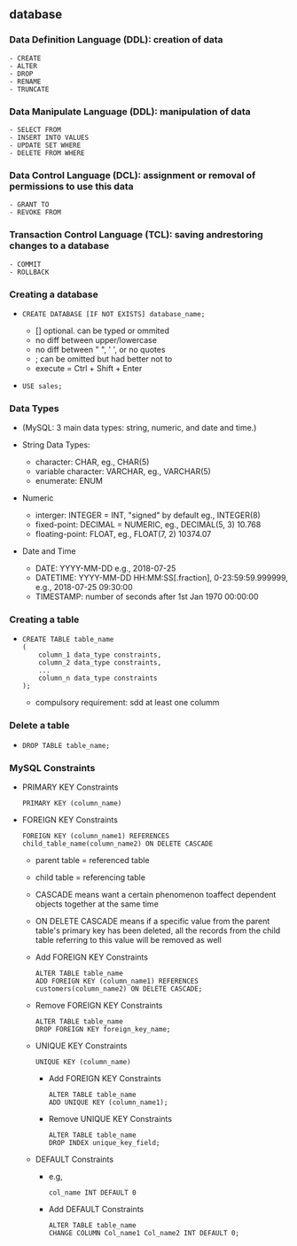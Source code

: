 ## database
### Data Definition Language (DDL): creation of data
    - CREATE
    - ALTER
    - DROP
    - RENAME
    - TRUNCATE

### Data Manipulate Language (DDL): manipulation of data
    - SELECT FROM
    - INSERT INTO VALUES
    - UPDATE SET WHERE
    - DELETE FROM WHERE

### Data Control Language (DCL): assignment or removal of permissions to use this data
    - GRANT TO 
    - REVOKE FROM

### Transaction Control Language (TCL): saving andrestoring changes to a database
    - COMMIT
    - ROLLBACK


### Creating a database
-   ```
    CREATE DATABASE [IF NOT EXISTS] database_name;
    ```
    - [] optional. can be typed or ommited
    - no diff between upper/lowercase
    - no diff between " ", ' ', or no quotes
    - ; can be omitted but had better not to
    - execute = Ctrl + Shift + Enter

-   ```
    USE sales;
    ```
    
### Data Types 
- (MySQL: 3 main data types: string, numeric, and date and time.)
- String Data Types:
    - character: CHAR, eg., CHAR(5)
    - variable character: VARCHAR, eg., VARCHAR(5)
    - enumerate: ENUM
- Numeric
    - interger: INTEGER = INT, "signed" by default eg., INTEGER(8)
    - fixed-point: DECIMAL = NUMERIC, eg., DECIMAL(5, 3) 10.768
    - floating-point: FLOAT, eg., FLOAT(7, 2) 10374.07

- Date and Time
    - DATE: YYYY-MM-DD e.g., 2018-07-25
    - DATETIME: YYYY-MM-DD HH:MM:SS[.fraction], 0-23:59:59.999999, e.g., 2018-07-25 09:30:00
    - TIMESTAMP: number of seconds after 1st Jan 1970 00:00:00

### Creating a table
-   ```
    CREATE TABLE table_name 
    (
        column_1 data_type constraints,
        column_2 data_type constraints,
        ...
        column_n data_type constraints
    );
    ```
    - compulsory requirement: sdd at least one columm


### Delete a table

-   ```
    DROP TABLE table_name;
    ```

### MySQL Constraints

- PRIMARY KEY Constraints
    ```
    PRIMARY KEY (column_name)
    ```

- FOREIGN KEY Constraints
    ```
    FOREIGN KEY (column_name1) REFERENCES child_table_name(column_name2) ON DELETE CASCADE
    ```
    - parent table = referenced table
    - child table = referencing table
    - CASCADE means want a certain phenomenon toaffect dependent objects together at the same time
    - ON DELETE CASCADE means if a specific value from the parent table's primary key has been deleted, all the records from the child table referring to this value will be removed as well
    
    - Add FOREIGN KEY Constraints
        ```
        ALTER TABLE table_name
        ADD FOREIGN KEY (column_name1) REFERENCES customers(column_name2) ON DELETE CASCADE;
        ```

    - Remove FOREIGN KEY Constraints
        ```
        ALTER TABLE table_name
        DROP FOREIGN KEY foreign_key_name;
        ```
    

    - UNIQUE KEY Constraints
        ```
        UNIQUE KEY (column_name)
        ```

        - Add FOREIGN KEY Constraints
            ```
            ALTER TABLE table_name
            ADD UNIQUE KEY (column_name1);
            ```

        - Remove UNIQUE KEY Constraints
            ```
            ALTER TABLE table_name
            DROP INDEX unique_key_field;
            ```

    - DEFAULT Constraints
        - e.g,
            ```
            col_name INT DEFAULT 0
            ```
        
        - Add DEFAULT Constraints
            ```
            ALTER TABLE table_name
            CHANGE COLUMN Col_name1 Col_name2 INT DEFAULT 0;
            ```

